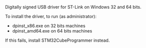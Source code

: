 Digitally signed USB driver for ST-Link on Windows 32 and 64 bits.

To install the driver, to run (as administrator):
 - dpinst_x86.exe on 32 bits machines
 - dpinst_amd64.exe on 64 bits machines

If this fails, install STM32CubeProgrammer instead.
